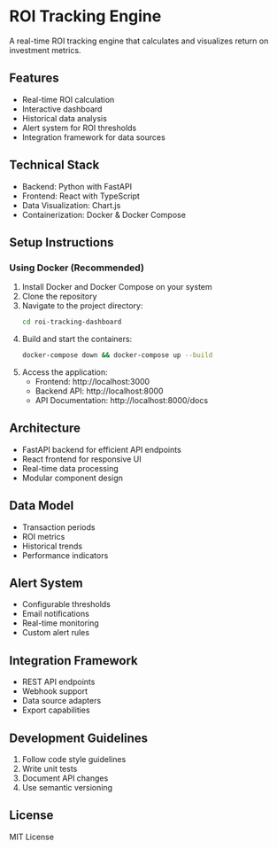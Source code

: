 # ROI Tracking Engine

A real-time ROI tracking engine that calculates and visualizes return on investment metrics.

## Features

- Real-time ROI calculation
- Interactive dashboard
- Historical data analysis
- Alert system for ROI thresholds
- Integration framework for data sources

## Technical Stack

- Backend: Python with FastAPI
- Frontend: React with TypeScript
- Data Visualization: Chart.js
- Containerization: Docker & Docker Compose

## Setup Instructions

### Using Docker (Recommended)

1. Install Docker and Docker Compose on your system
2. Clone the repository
3. Navigate to the project directory:
   ```bash
   cd roi-tracking-dashboard
   ```
4. Build and start the containers:
   ```bash
   docker-compose down && docker-compose up --build
   ```
5. Access the application:
   - Frontend: http://localhost:3000
   - Backend API: http://localhost:8000
   - API Documentation: http://localhost:8000/docs

## Architecture

- FastAPI backend for efficient API endpoints
- React frontend for responsive UI
- Real-time data processing
- Modular component design

## Data Model

- Transaction periods
- ROI metrics
- Historical trends
- Performance indicators

## Alert System

- Configurable thresholds
- Email notifications
- Real-time monitoring
- Custom alert rules

## Integration Framework

- REST API endpoints
- Webhook support
- Data source adapters
- Export capabilities

## Development Guidelines

1. Follow code style guidelines
2. Write unit tests
3. Document API changes
4. Use semantic versioning

## License

MIT License 